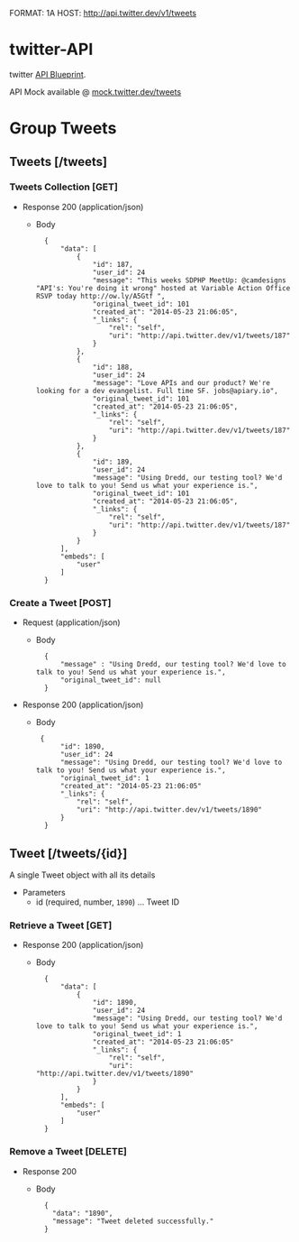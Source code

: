 FORMAT: 1A
HOST: http://api.twitter.dev/v1/tweets

# twitter-API
twitter [API Blueprint](http://apiblueprint.org).

API Mock available @ [mock.twitter.dev/tweets](http://mock.twitter.dev/tweets)

# Group Tweets

## Tweets [/tweets]
### Tweets Collection [GET]
+ Response 200 (application/json)
    + Body

            {
                "data": [
                    {
                        "id": 187,
                        "user_id": 24
                        "message": "This weeks SDPHP MeetUp: @camdesigns "API's: You're doing it wrong" hosted at Variable Action Office RSVP today http://ow.ly/A5Gtf ",
                        "original_tweet_id": 101
                        "created_at": "2014-05-23 21:06:05",
                        "_links": {
                            "rel": "self",
                            "uri": "http://api.twitter.dev/v1/tweets/187"
                        }
                    },
                    {
                        "id": 188,
                        "user_id": 24
                        "message": "Love APIs and our product? We're looking for a dev evangelist. Full time SF. jobs@apiary.io",
                        "original_tweet_id": 101
                        "created_at": "2014-05-23 21:06:05",
                        "_links": {
                            "rel": "self",
                            "uri": "http://api.twitter.dev/v1/tweets/187"
                        }
                    },
                    {
                        "id": 189,
                        "user_id": 24
                        "message": "Using Dredd, our testing tool? We'd love to talk to you! Send us what your experience is.",
                        "original_tweet_id": 101
                        "created_at": "2014-05-23 21:06:05",
                        "_links": {
                            "rel": "self",
                            "uri": "http://api.twitter.dev/v1/tweets/187"
                        }
                    }
                ],
                "embeds": [
                    "user"
                ]
            }





### Create a Tweet [POST]

+ Request (application/json)
    + Body

            {
                "message" : "Using Dredd, our testing tool? We'd love to talk to you! Send us what your experience is.",
                "original_tweet_id": null 
            }

+ Response 200 (application/json)
    + Body

           {
                "id": 1890,
                "user_id": 24
                "message": "Using Dredd, our testing tool? We'd love to talk to you! Send us what your experience is.",
                "original_tweet_id": 1
                "created_at": "2014-05-23 21:06:05"
                "_links": {
                    "rel": "self",
                    "uri": "http://api.twitter.dev/v1/tweets/1890"
                }
            }




## Tweet [/tweets/{id}]
A single Tweet object with all its details

+ Parameters
    + id (required, number, `1890`) ... Tweet ID

### Retrieve a Tweet [GET]
+ Response 200 (application/json)
    + Body

            {
                "data": [
                    {
                        "id": 1890,
                        "user_id": 24
                        "message": "Using Dredd, our testing tool? We'd love to talk to you! Send us what your experience is.",
                        "original_tweet_id": 1
                        "created_at": "2014-05-23 21:06:05"
                        "_links": {
                            "rel": "self",
                            "uri": "http://api.twitter.dev/v1/tweets/1890"
                        }
                    }
                ],
                "embeds": [
                    "user"
                ]
            }





### Remove a Tweet [DELETE]
+ Response 200
    + Body

            {
              "data": "1890",
              "message": "Tweet deleted successfully."
            }
